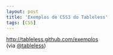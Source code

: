 ```yaml
---
layout: post
title: 'Exemplos de CSS3 do Tableless'
tags: [CSS]
---
```


<http://tableless.github.com/exemplos><br>
(via [@tableless](https://twitter.com/tableless/status/223790257617911808))
